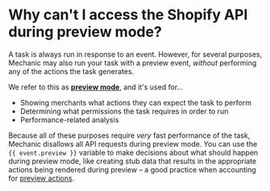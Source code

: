 # Why can't I access the Shopify API during preview mode?

A task is always run in response to an event. However, for several purposes, Mechanic may also run your task with a preview event, _without_ performing any of the actions the task generates.

We refer to this as [**preview mode**](../core/tasks/previews/), and it's used for...

* Showing merchants what actions they can expect the task to perform
* Determining what permissions the task requires in order to run
* Performance-related analysis

Because all of these purposes require _very_ fast performance of the task, Mechanic disallows all API requests during preview mode. You can use the `{{ event.preview }}` variable to make decisions about what should happen during preview mode, like creating stub data that results in the appropriate actions being rendered during preview – a good practice when accounting for [preview actions](../core/tasks/previews/#rendering-preview-actions).


